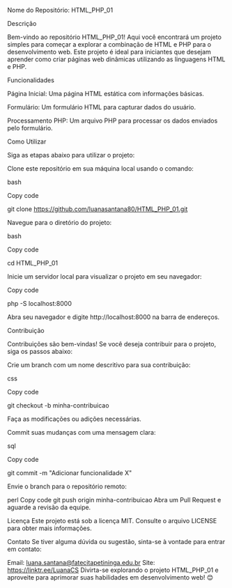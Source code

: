 Nome do Repositório: HTML_PHP_01

Descrição

Bem-vindo ao repositório HTML_PHP_01! Aqui você encontrará um projeto simples para começar a explorar a combinação de HTML e PHP para o desenvolvimento web. Este projeto é ideal para iniciantes que desejam aprender como criar páginas web dinâmicas utilizando as linguagens HTML e PHP.

Funcionalidades

Página Inicial: Uma página HTML estática com informações básicas.

Formulário: Um formulário HTML para capturar dados do usuário.

Processamento PHP: Um arquivo PHP para processar os dados enviados pelo formulário.

Como Utilizar

Siga as etapas abaixo para utilizar o projeto:

Clone este repositório em sua máquina local usando o comando:

bash

Copy code

git clone https://github.com/luanasantana80/HTML_PHP_01.git

Navegue para o diretório do projeto:


bash

Copy code

cd HTML_PHP_01

Inicie um servidor local para visualizar o projeto em seu navegador:


Copy code

php -S localhost:8000

Abra seu navegador e digite http://localhost:8000 na barra de endereços.


Contribuição

Contribuições são bem-vindas! Se você deseja contribuir para o projeto, siga os passos abaixo:


Crie um branch com um nome descritivo para sua contribuição:


css

Copy code

git checkout -b minha-contribuicao

Faça as modificações ou adições necessárias.


Commit suas mudanças com uma mensagem clara:


sql

Copy code

git commit -m "Adicionar funcionalidade X"

Envie o branch para o repositório remoto:


perl
Copy code
git push origin minha-contribuicao
Abra um Pull Request e aguarde a revisão da equipe.

Licença
Este projeto está sob a licença MIT. Consulte o arquivo LICENSE para obter mais informações.

Contato
Se tiver alguma dúvida ou sugestão, sinta-se à vontade para entrar em contato:

Email: luana.santana@fatecitapetininga.edu.br
Site: https://linktr.ee/LuanaCS
Divirta-se explorando o projeto HTML_PHP_01 e aproveite para aprimorar suas habilidades em desenvolvimento web! 😊
